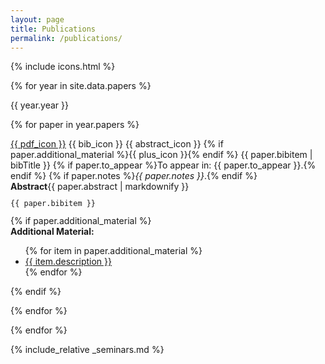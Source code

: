 ```yaml
---
layout: page
title: Publications
permalink: /publications/
---
```


{% include icons.html %}

<style>
  .paper-title {
    font-weight: 600 !important;
    color: #3c3c3c !important;
  }
  .icon {
    cursor: pointer;
  }
</style>
<div class="mt-5"></div>

{% for year in site.data.papers %}
<div class="pub-year">
<span>{{ year.year }}</span>

<script>
function toggle( entry, _class ){
  $( entry ).parent().find( _class ).toggleClass( "d-none" );
}
</script>

{% for paper in year.papers %}

<div class="py-1">
  <a href="{{ paper.page }}">{{ pdf_icon }}</a>
  <span class="icon" onclick="toggle( this, '.bibitem' );">{{ bib_icon }}</span>
  <span class="icon" onclick="toggle( this, '.abstract' );">{{ abstract_icon }}</span>
  {% if paper.additional_material %}<span class="icon" onclick="toggle( this, '.additional_material' );">{{ plus_icon }}</span>{% endif %}
  {{ paper.bibitem | bibTitle }}
  {% if paper.to_appear %}To appear in: {{ paper.to_appear }}.{% endif %}
  {% if paper.notes %}<em>{{ paper.notes }}</em>.{% endif %}
  <div class="abstract d-none border p-2">
  <strong>Abstract</strong>{{ paper.abstract | markdownify }}
  </div>
  <div class="bibitem d-none border p-2">
  <code><pre class="pt-3">{{ paper.bibitem }}</pre></code>
  </div>
  {% if paper.additional_material %}
  <div class="additional_material d-none border">
    <strong>Additional Material:</strong>
    <ul>
      {% for item in paper.additional_material %}
        <li><a href="{{ item.url }}">{{ item.description }}</a></li>
      {% endfor %}
    </ul>
  </div>
  {% endif %}

</div>

{% endfor %}

</div>
{% endfor %}

{% include_relative _seminars.md %}
